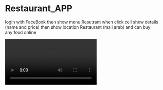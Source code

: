 # Restaurant_APP
login with FaceBook then show menu Resutrant when click cell show details (name and price) then show location Restaurant (mall arab) and can buy any food online 


![](https://thumbs.gfycat.com/WavyGrimyIsopod-mobile.mp4)
